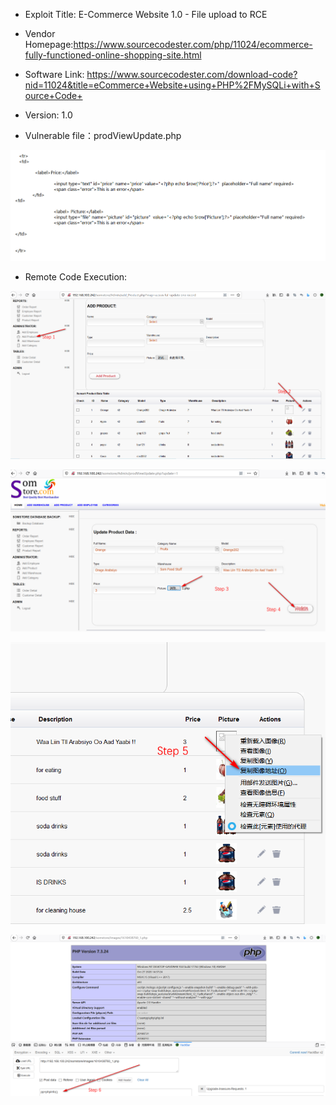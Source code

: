 * Exploit Title: E-Commerce Website 1.0 - File upload to RCE  

* Vendor Homepage:https://www.sourcecodester.com/php/11024/ecommerce-fully-functioned-online-shopping-site.html    

* Software Link: https://www.sourcecodester.com/download-code?nid=11024&title=eCommerce+Website+using+PHP%2FMySQLi+with+Source+Code+     

* Version: 1.0    

* Vulnerable file：prodViewUpdate.php

![image](https://github.com/BigTiger2020/E-Commerce-Website/blob/main/prodViewUpdate.php.png)  

* Remote Code Execution:    

![image](https://github.com/BigTiger2020/E-Commerce-Website/blob/main/upfile-1.png)     

![image](https://github.com/BigTiger2020/E-Commerce-Website/blob/main/upfile-2.png)    

![image](https://github.com/BigTiger2020/E-Commerce-Website/blob/main/upfile-3.png)     

![image](https://github.com/BigTiger2020/E-Commerce-Website/blob/main/upfile-4.png)   

